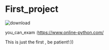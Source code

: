 # First_project

![download](https://user-images.githubusercontent.com/103884658/185146949-eb443e05-a85f-46a9-82b5-2c0d01d327d4.png)

you_can_exam :https://www.online-python.com/

This is just the first , be patient!:))
